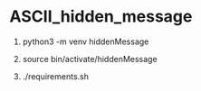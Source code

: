 # ASCII_hidden_message


1) python3 -m venv hiddenMessage

2) source bin/activate/hiddenMessage

3) ./requirements.sh
